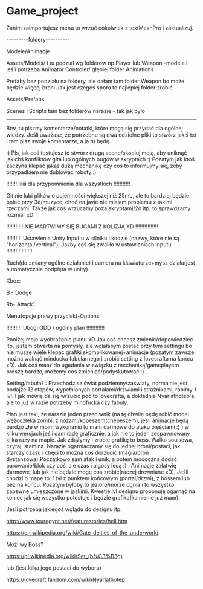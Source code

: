 # Game_project
Zanim zaimportujesz menu to wrzuć cokolwiek z textMeshPro i zaktualizuj.




---------foldery----------


Modele/Animacje


Assets/Models/ i tu podzial wg folderow np.Player lub Weapon -modele i jeśli potrzeba Animator Controler/ głębiej folder Animations



Prefaby bez podziału na foldery, ale dałam tam folder Weapon bo może będzie więcej broni
Jak jest czegoś sporo to najlepiej folder zrobić


Assets/Prefabs


Scenes i Scripts tam bez folderów narazie - tak jak było

--------------------------------------------------










Btw, tu piszmy komentarze/notatki, które mogą się przydać dla ogólnej wiedzy. Jeśli uważasz, że potrzebne są dwa odzielne pliki to stwórz jakiś txt i tam pisz swoje komentarze, a ja tu będę.

:)
Pls, jak coś testujesz to stwórz drugą scene/skopiuj moją, aby uniknąć jakichś konfliktów gita lub ogólnych bugów w skryptach
:)
Pozatym jak ktoś zaczyna klepać jakąś dużą mechanikę czy coś to informujmy się, żeby przypadkiem nie dublować roboty :)

!!!!!!! Iiiiii dla przypomnienia dla wszystkich !!!!!!!!!!!

Git nie lubi plików o pojemności większej niż 25mb, ale to bardziej będzie boleć przy 3d/muzyce, choć na javie nie miałam problemu z takimi rzeczami. Także jak coś wrzucamy poza skryptami/2d itp, to sprawdzamy rozmiar xD

!!!!!!!!!!! NIE MARTWIMY SIĘ BUGAMI Z KOLIZJĄ XD !!!!!!!!!!!!!!!

!!!!!!!!!! Ustawienia Unity Input'u w silniku i kodzie (nazwy, które nie są "horizontal/vertical"), Jakby coś się zwaliło w ustawieniach inputu !!!!!!!!!!!!!!!!!

Ruch(do zmiany ogólne działanie) i camera na klawiaturze+mysz działa(jest automatycznie podpięta w unity)

Xbox:

B - Dodge

Rb- Attack1

Menu(opcje prawy przycisk)-Options

!!!!!!!!!! Ubogi GDD / ogólny plan !!!!!!!!!!!!

Poniżej moje wyobrażenie planu xD Jak coś chcesz zmienić/dopowiedzieć itp, jestem otwarta na pomysły, ale wolałabym zostać przy tym settingu bo nie muszę wiele klepać grafiki skomplikowanej+animacje (pozatym zawsze można walnąć minducka fabularnego i zrobić setting z lovecrafta na końcu xD). Jak coś masz do ugadania w związku z mechaniką/gameplayem proszę bardzo, możemy coś zmieniać/podyskutować :) .

Setting/fabuła? : Przechodzisz świat podziemny/zaświaty, normalnie jest bodajże 12 etapów, wypełnionych portalami/drzwiami i strażnikami, robimy 1 lvl. I jak mówię da się wrzucić pod to lovecrafta, a dokładnie Nyarlathotep'a, ale to już w razie potrzeby mindfucka czy fabuły.

Plan jest taki, że narazie jeden przeciwnik (na tę chwilę będę robić model wężoczłeka zombi, z nożami/kopeszem(chepeszem), jeśli animacje będą bardzo złe w moim wykonaniu to mam darmowe do ataku pięściami :) ) w kilku wersjach jeśli dam radę graficznie, a jak nie to jeden zespawnowany kilka razy na mapie. Jak zdążymy i zrobię grafikę to boss. Walka soulsowa, czytaj: stamina. Narazie ogarniaczamy się do jednej broni/postaci, jak starczy czasu i chęci to można coś dorzucić (magia/broń dystansowa).Początkowo sam atak i unik, a potem moooożna dodać parowanie/blok czy coś, ale czas i algosy lecą :) . Animacje załatwię darmowe, lub jak nie będzie mogę coś zrobić(raczej drewniane xD). Jeśli chodzi o mapę to: 1 lvl z punktem końcowym (portal/drzwi), z bossem lub bez na końcu. Pozatym byłoby to jezioro/morze ognia i to wszystko zapewne umieszczone w jaskinii. Kwestie lvl designu proponuję ogarnąć na koniec jak się wszystko potestuje i będzie grafika(kamienie już mam).

Jeśli potrzeba jakiegoś wglądu do designu itp.

http://www.touregypt.net/featurestories/hell.htm

https://en.wikipedia.org/wiki/Gate_deities_of_the_underworld

Możliwy Boss?

https://pl.wikipedia.org/wiki/Set_(b%C3%B3g)

lub (jest kilka jego postaci do wyboru) 

https://lovecraft.fandom.com/wiki/Nyarlathotep
